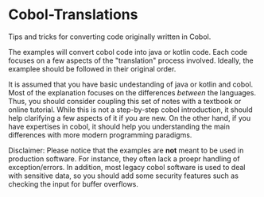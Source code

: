 # Cobol-Translations
Tips and tricks for converting code originally written in Cobol.

The examples will convert cobol code into java or kotlin code. Each code focuses on a few aspects of the "translation" process involved.
Ideally, the examplee should be followed in their original order.

It is assumed that you have basic undestanding of java or kotlin and cobol. Most of the explanation focuses on the differences *between* the languages. Thus, you should consider coupling this set of notes with a textbook or online tutorial.
While this is not a step-by-step cobol introduction, it should help clarifying a few aspects of it if you are new. On the other hand,
if you have expertises in cobol, it should help you understanding the main differences with more modern programming paradigms.

Disclaimer: Please notice that the examples are **not** meant to be used in production software. For instance, they often lack a proepr handling of exception/errors. In addition, most legacy cobol software is used to deal with sensitive data, so you should add some security features such as checking the input for buffer overflows.

